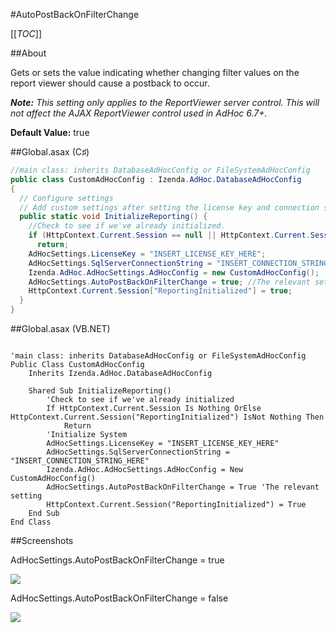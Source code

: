 #AutoPostBackOnFilterChange

[[_TOC_]]

##About

Gets or sets the value indicating whether changing filter values on the report viewer should cause a postback to occur. 

_**Note:** This setting only applies to the ReportViewer server control. This will not affect the AJAX ReportViewer control used in AdHoc 6.7+._

**Default Value:** true

##Global.asax (C♯)

```csharp
//main class: inherits DatabaseAdHocConfig or FileSystemAdHocConfig
public class CustomAdHocConfig : Izenda.AdHoc.DatabaseAdHocConfig
{
  // Configure settings
  // Add custom settings after setting the license key and connection string by overriding the ConfigureSettings() method
  public static void InitializeReporting() {
    //Check to see if we've already initialized.
    if (HttpContext.Current.Session == null || HttpContext.Current.Session["ReportingInitialized"] != null)
      return;
    AdHocSettings.LicenseKey = "INSERT_LICENSE_KEY_HERE";
    AdHocSettings.SqlServerConnectionString = "INSERT_CONNECTION_STRING_HERE";
    Izenda.AdHoc.AdHocSettings.AdHocConfig = new CustomAdHocConfig();
    AdHocSettings.AutoPostBackOnFilterChange = true; //The relevant setting
    HttpContext.Current.Session["ReportingInitialized"] = true;
  }
}
```

##Global.asax (VB.NET)

```visualbasic

'main class: inherits DatabaseAdHocConfig or FileSystemAdHocConfig
Public Class CustomAdHocConfig
    Inherits Izenda.AdHoc.DatabaseAdHocConfig

    Shared Sub InitializeReporting()
        'Check to see if we've already initialized
        If HttpContext.Current.Session Is Nothing OrElse HttpContext.Current.Session("ReportingInitialized") IsNot Nothing Then
            Return
        'Initialize System
        AdHocSettings.LicenseKey = "INSERT_LICENSE_KEY_HERE"
        AdHocSettings.SqlServerConnectionString = "INSERT_CONNECTION_STRING_HERE"
        Izenda.AdHoc.AdHocSettings.AdHocConfig = New CustomAdHocConfig()
        AdHocSettings.AutoPostBackOnFilterChange = True 'The relevant setting
        HttpContext.Current.Session("ReportingInitialized") = True
    End Sub
End Class
```

##Screenshots

AdHocSettings.AutoPostBackOnFilterChange = true

![](http://wiki.izenda.us//API/CodeSamples/AutoPostBackOnFilterChange/AutoPostBackOnFilterChange_true.gif)

AdHocSettings.AutoPostBackOnFilterChange = false

![](http://wiki.izenda.us//API/CodeSamples/AutoPostBackOnFilterChange/AutoPostBackOnFilterChange_false.gif)
